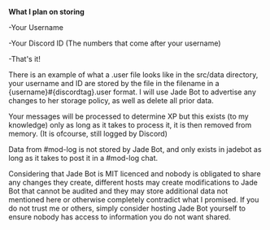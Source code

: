 **What I plan on storing**

-Your Username

-Your Discord ID (The numbers that come after your username)

-That's it!

There is an example of what a .user file looks like in the src/data directory, your username and ID are stored by the file in the filename in a {username}#{discordtag}.user format. I will use Jade Bot to advertise any changes to her storage policy, as well as delete all prior data.


Your messages will be processed to determine XP but this exists (to my knowledge) only as long as it takes to process it, it is then removed from memory. (It is ofcourse, still logged by Discord)


Data from #mod-log is not stored by Jade Bot, and only exists in jadebot as long as it takes to post it in a #mod-log chat.

Considering that Jade Bot is MIT licenced and nobody is obligated to share any changes they create, different hosts may create modifications to Jade Bot that cannot be audited and they may store additional data not mentioned here or otherwise completely contradict what I promised. If you do not trust me or others, simply consider hosting Jade Bot yourself to ensure nobody has access to information you do not want shared.
